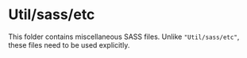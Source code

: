 # Util/sass/etc

This folder contains miscellaneous SASS files. Unlike `"Util/sass/etc"`, these files
need to be used explicitly.
